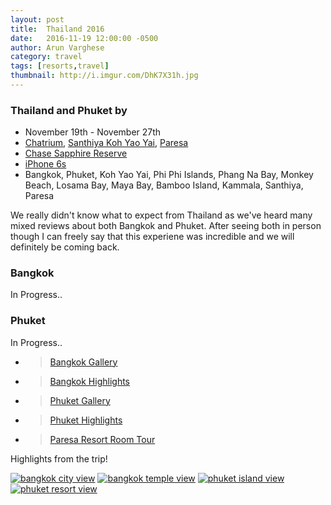 ```yaml
---
layout: post
title:  Thailand 2016
date:   2016-11-19 12:00:00 -0500
author: Arun Varghese
category: travel
tags: [resorts,travel]
thumbnail: http://i.imgur.com/DhK7X31h.jpg
---
```


### Thailand and Phuket by <i class="fa fa-fw fa-plane"></i> 
+ <i class="fa fa-fw fa-calendar"></i> November 19th - November 27th
+ <i class="fa fa-fw fa-bed"></i> [Chatrium](http://www.chatrium.com/chatrium_hotel/default-en.html),
[Santhiya Koh Yao Yai](http://www.santhiya.com/kohyaoyai/?gclid=CjwKEAiApLDBBRC8oICb9NvKsg0SJAD9yOHsQCW36BYxSWyksAnJtbrtAZ_-KYqR5syfL7rxd8R7qhoCwk3w_wcB),
[Paresa](http://www.paresaresorts.com/)  
+ <i class="fa fa-fw fa-credit-card"></i> [Chase Sapphire Reserve](https://www.chase.com/card-benefits/sapphirereserve/rewards)
+ <i class="fa fa-fw fa-camera"></i> [iPhone 6s](http://www.apple.com/shop/buy-iphone/iphone6s)
+ <i class="fa fa-fw fa-map-marker"></i> Bangkok, Phuket, Koh Yao Yai, Phi Phi Islands, Phang Na Bay, Monkey Beach, Losama Bay, Maya Bay, Bamboo Island, Kammala, Santhiya, Paresa

We really didn't know what to expect from Thailand as we've heard many mixed reviews about both Bangkok and Phuket. After seeing both in person though I can freely say that this experiene was incredible and we will definitely be coming back.  

### Bangkok  
In Progress..
<!-- Our stay in Bangkok was relatively short, but we were able to cover quite a bit including three temples, the floating markets of 
 -->  
 
### Phuket  
In Progress..

+ > [Bangkok Gallery](http://imgur.com/a/4OJ0x)  
+ > [Bangkok Highlights](https://www.instagram.com/p/BNPNONZleQq/?taken-by=var_arun)   
+ > [Phuket Gallery](http://imgur.com/a/cvkkT)  
+ > [Phuket Highlights](https://www.instagram.com/p/BNVcKK4Fq_K/?taken-by=var_arun)  
+ > [Paresa Resort Room Tour](https://www.youtube.com/watch?v=lxmZtfcB9x8)  

Highlights from the trip!  

<div class="img-container">
	<a target="_blank" href="http://i.imgur.com/DZJB5Gl.jpg"><img class="img-travel" src="http://i.imgur.com/DZJB5Glh.jpg" alt
	="bangkok city view"/></a>
	<a target="_blank" href="http://i.imgur.com/DhK7X31.jpg"><img class="img-travel" src="http://i.imgur.com/DhK7X31h.jpg" alt
	="bangkok temple view"/></a>
	<a target="_blank" href="http://i.imgur.com/3ToI0jJ.jpg"><img class="img-travel" src="http://i.imgur.com/3ToI0jJh.jpg" alt
	="phuket island view"/></a>
	<a target="_blank" href="http://i.imgur.com/fvvhL0l.jpg"><img class="img-travel" src="http://i.imgur.com/fvvhL0lh.jpg" alt
	="phuket resort view"/></a>
</div>


